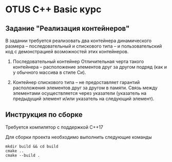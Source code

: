 # OTUS C++ Basic курс

## Задание "Реализация контейнеров"

В задании требуется реализовать два контейнера динамического размера – последовательный и
спискового типа – и пользовательский код с демонстрацией возможностей этих контейнеров.

1. Последовательный контейнер
Отличительная черта такого контейнера – расположение элементов друг за другом подряд
(как и у обычного массива в стиле Си).

2. Контейнер спискового типа – не предоставляет гарантий расположения элементов друг за
другом в памяти. Связь между элементами осуществляется через указатели (указатель на
предыдущий элемент и/или указатель на следующий элемент).

## Инструкция по сборке

Требуется компилятор с поддержкой C++17

Для сборки проекта необходимo выполнить следующие команды
```
mkdir build && cd build
cmake ..
cmake --build .
```
